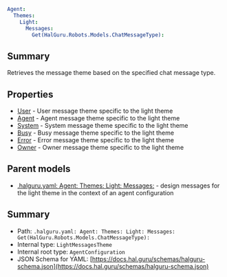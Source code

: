 <!--
title: Get(HalGuru.Robots.Models.ChatMessageType)
version: 1.40.7-beta.14
generated: true
date: 2025-04-29
node: This file is generated by the command-line program: `halguru manual -c -m`
-->


```yaml
Agent:
  Themes:
    Light:
      Messages:
        Get(HalGuru.Robots.Models.ChatMessageType):
```

## Summary

Retrieves the message theme based on the specified chat message type.

## Properties

* [User]((halguru)-agent-themes-light-messages-user.md) - User message theme specific to the light theme
* [Agent]((halguru)-agent-themes-light-messages-agent.md) - Agent message theme specific to the light theme
* [System]((halguru)-agent-themes-light-messages-system.md) - System message theme specific to the light theme
* [Busy]((halguru)-agent-themes-light-messages-busy.md) - Busy message theme specific to the light theme
* [Error]((halguru)-agent-themes-light-messages-error.md) - Error message theme specific to the light theme
* [Owner]((halguru)-agent-themes-light-messages-owner.md) - Owner message theme specific to the light theme

## Parent models

* [.halguru.yaml: Agent: Themes: Light: Messages:]((halguru)-agent-themes-light-messages.md) - design messages for the light theme in the context of an agent configuration

## Summary

* Path: `.halguru.yaml: Agent: Themes: Light: Messages: Get(HalGuru.Robots.Models.ChatMessageType):`
* Internal type: `LightMessagesTheme`
* Internal root type: `AgentConfiguration`
* JSON Schema for YAML: [https://docs.hal.guru/schemas/halguru-schema.json](https://docs.hal.guru/schemas/halguru-schema.json)
